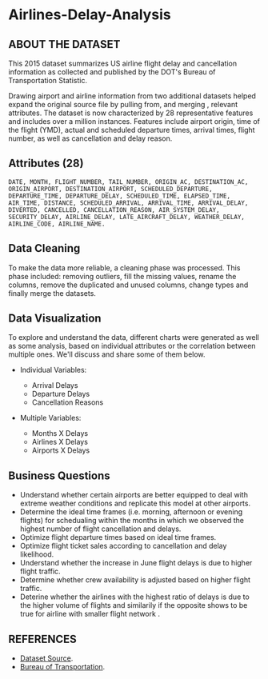 # Airlines-Delay-Analysis

## ABOUT THE DATASET
This 2015 dataset summarizes US airline flight delay and cancellation information as collected and published by the DOT's Bureau of Transportation Statistic. 

Drawing airport and airline information from two additional datasets helped expand the original source file by pulling from, and merging , relevant attributes. The dataset is now characterized by 28 representative features and includes over a million instances. Features include airport origin, time of the flight (YMD), actual and scheduled departure times, arrival times, flight number, as well as cancellation and delay reason.

## Attributes (28)
```
DATE, MONTH, FLIGHT_NUMBER, TAIL_NUMBER, ORIGIN_AC, DESTINATION_AC, ORIGIN_AIRPORT, DESTINATION_AIRPORT, SCHEDULED_DEPARTURE, DEPARTURE_TIME, DEPARTURE_DELAY, SCHEDULED_TIME, ELAPSED_TIME, AIR_TIME, DISTANCE, SCHEDULED_ARRIVAL, ARRIVAL_TIME, ARRIVAL_DELAY, DIVERTED, CANCELLED, CANCELLATION_REASON, AIR_SYSTEM_DELAY, SECURITY_DELAY, AIRLINE_DELAY, LATE_AIRCRAFT_DELAY, WEATHER_DELAY, AIRLINE_CODE, AIRLINE_NAME.
```
## Data Cleaning
To make the data more reliable, a cleaning phase was processed. This phase included: removing outliers, fill the missing values, rename the columns, remove the duplicated and unused columns, change types and finally merge the datasets.

## Data Visualization
To explore and understand the data, different charts were generated as well as some analysis, based on individual attributes or the correlation between multiple ones. We'll discuss and share some of them below.

* Individual Variables:
    * Arrival Delays
    * Departure Delays
    * Cancellation Reasons

* Multiple Variables:
    * Months X Delays
    * Airlines X Delays
    * Airports X Delays

## Business Questions
* Understand whether certain airports are better equipped to deal with extreme weather conditions and replicate this model at other airports.
* Determine the ideal time frames (i.e. morning, afternoon or evening flights) for schedualing within the months in which we observed the highest number of flight cancellation and delays.
* Optimize flight departure times based on ideal time frames.
* Optimize flight ticket sales according to cancellation and delay likelihood.
* Understand whether the increase in June flight delays is due to higher flight traffic.
* Determine whether crew availability is adjusted based on higher flight traffic.
* Deterine whether the airlines with the highest ratio of delays is due to the higher volume of flights and similarily if the opposite shows to be true for airline with smaller flight network . 

## REFERENCES
* [Dataset Source](https://www.kaggle.com/usdot/flight-delays#airlines.csv).
* [Bureau of Transportation](https://www.bts.gov/topics/airlines-and-airports-0).
